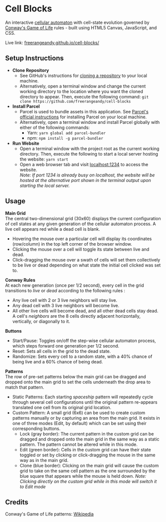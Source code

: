 # Cell Blocks
An interactive [cellular automaton](https://en.wikipedia.org/wiki/Cellular_automaton) with cell-state evolution governed by [Conway's Game of Life](https://en.wikipedia.org/wiki/Conway%27s_Game_of_Life) rules - built using HTML5 Canvas, JavaScript, and CSS.

Live link: [freerangeandy.github.io/cell-blocks/](https://freerangeandy.github.io/cell-blocks/)

## Setup Instructions
- **Clone Repository**
  - See GitHub's instructions for [cloning a repository](https://docs.github.com/en/free-pro-team@latest/github/creating-cloning-and-archiving-repositories/cloning-a-repository) to your local machine.  
  - Alternatively, open a terminal window and change the current working directory to the location where you want the cloned directory to appear. Then, execute the following command: `git clone https://github.com/freerangeandy/cell-blocks`
- **Install Parcel**
  - Parcel is used to bundle assets in this application. See [Parcel's official instructions](https://parceljs.org/getting_started.html) for installing Parcel on your local machine.
  - Alternatively, open a terminal window and install Parcel globally with either of the following commands:
    - Yarn: `yarn global add parcel-bundler`
    - npm: `npm install -g parcel-bundler`
- **Run Website**
  - Open a terminal window with the project root as the current working directory. Then, execute the following to start a local server hosting the website: `yarn start`
  - Open a web browser tab and visit [localhost:1234](http://localhost:1234/) to access the website.  
  *Note: If port 1234 is already busy on localhost, the website will be hosted at the alternative port shown in the terminal output upon starting the local server.*

## Usage
**Main Grid**  
The central two-dimensional grid (30x60) displays the current configuration of cell states at any given generation of the cellular automaton process. A live cell appears red while a dead cell is blank.
- Hovering the mouse over a particular cell will display its coordinates (row/column) in the top left corner of the browser window.  
- Clicking the mouse over a cell will toggle its state between live and dead.
- Click-dragging the mouse over a swath of cells will set them collectively to be live or dead depending on what state the initial cell clicked was set to.

**Conway Rules**  
At each new generation (once per 1/2 second), every cell in the grid transitions to *live* or *dead* according to the following rules :
- Any live cell with 2 or 3 live neighbors will stay live.
- Any dead cell with 3 live neighbors will become live.
- All other live cells will become dead, and all other dead cells stay dead.
A cell's *neighbors* are the 8 cells directly adjacent horizontally, vertically, or diagonally to it.

**Buttons**
- Start/Pause: Toggles on/off the step-wise cellular automaton process, which steps forward one generation per 1/2 second.
- Reset: Sets all cells in the grid to the dead state.
- Randomize: Sets every cell to a random state, with a 40% chance of being live and a 60% chance of being dead.

**Patterns**  
The row of pre-set patterns below the main grid can be dragged and dropped onto the main grid to set the cells underneath the drop area to match that pattern.
- Static Patterns: Each starting *spaceship* pattern will repeatedly cycle through several cell configurations until the original pattern re-appears translated one cell from its original grid location.
- Custom Pattern: A small grid (6x6) can be used to create custom patterns manually or by capturing an area from the main grid. It exists in one of three modes (Edit, by default) which can be set using their corresponding buttons.
  - Lock (gray border): The current pattern in the custom grid can be dragged and dropped onto the main grid in the same way as a static pattern. The pattern cannot be altered while in this mode.
  - Edit (green border): Cells in the custom grid can have their state toggled or set by clicking or click-dragging the mouse in the same way as in the main grid.
  - Clone (blue border): Clicking on the main grid will cause the custom grid to take on the same cell pattern as the one surrounded by the blue square  that appears while the mouse is held down. *Note: Clicking directly on the custom grid while in this mode will switch it to Edit mode*

## Credits
Conway's Game of Life patterns: [Wikipedia](https://en.wikipedia.org/wiki/Conway%27s_Game_of_Life)
